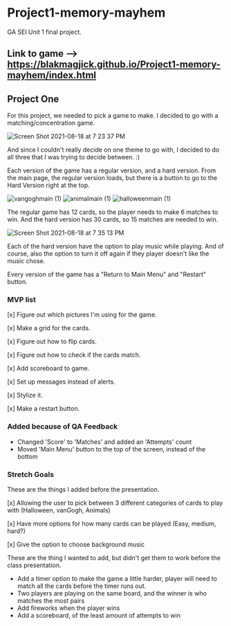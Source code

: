 # Project1-memory-mayhem
GA SEI Unit 1 final project.

## Link to game --> https://blakmagjick.github.io/Project1-memory-mayhem/index.html

## Project One
For this project, we needed to pick a game to make. 
I decided to go with a matching/concentration game. 

![Screen Shot 2021-08-18 at 7 23 37 PM](https://user-images.githubusercontent.com/6404196/129997675-08ee3fd8-ed73-43b6-9a92-eb0468f7f889.png)

And since I couldn't really decide on one theme to go with, I decided to do all three that I was trying to decide between. :) 

Each version of the game has a regular version, and a hard version. From the main page, the regular version loads, but there is a button to go to the Hard Version right at the top. 

![vangoghmain (1)](https://user-images.githubusercontent.com/6404196/129998211-0b610c63-b16d-4366-b993-6e86103e60b3.png)
![animalmain (1)](https://user-images.githubusercontent.com/6404196/129998214-2723f1d5-dc90-43c7-a4c5-f980eb159d10.png)
![halloweenmain (1)](https://user-images.githubusercontent.com/6404196/129998216-3760ea62-2cc9-4f22-9456-c0c0bf88b4e6.png)

The regular game has 12 cards, so the player needs to make 6 matches to win. 
And the hard version has 30 cards, so 15 matches are needed to win. 

![Screen Shot 2021-08-18 at 7 35 13 PM](https://user-images.githubusercontent.com/6404196/129998408-477f8464-976b-4e70-b14f-ad9c0ba9f31d.png)

Each of the hard version have the option to play music while playing. And of course, also the option to turn it off again if they player doesn't like the music chose. 

Every version of the game has a "Return to Main Menu" and "Restart" button.

### MVP list
[x] Figure out which pictures I'm using for the game.

[x] Make a grid for the cards.

[x] Figure out how to flip cards.

[x] Figure out how to check if the cards match.

[x] Add scoreboard to game.

[x] Set up messages instead of alerts.

[x] Stylize it.

[x] Make a restart button.

### Added because of QA Feedback
- Changed 'Score' to 'Matches' and added an 'Attempts' count
- Moved 'Main Menu' button to the top of the screen, instead of the bottom

### Stretch Goals
These are the things I added before the presentation.

[x] Allowing the user to pick between 3 different categories of cards to play with (Halloween, vanGogh, Animals)

[x] Have more options for how many cards can be played (Easy, medium, hard?)

[x] Give the option to choose background music

These are the thing I wanted to add, but didn't get them to work before the class presentation. 

- Add a timer option to make the game a little harder, player will need to match all the cards before the timer runs out.
- Two players are playing on the same board, and the winner is who matches the most pairs
- Add fireworks when the player wins
- Add a scoreboard, of the least amount of attempts to win



